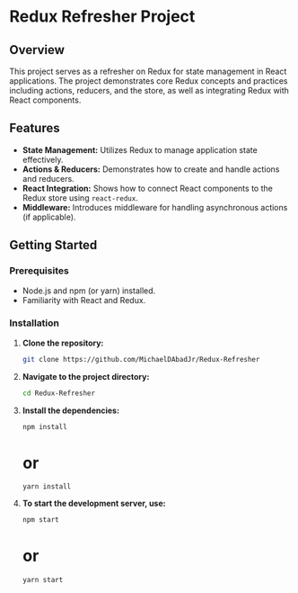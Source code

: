  # Redux Refresher Project

## Overview

This project serves as a refresher on Redux for state management in React applications. The project demonstrates core Redux concepts and practices including actions, reducers, and the store, as well as integrating Redux with React components.

## Features

- **State Management:** Utilizes Redux to manage application state effectively.
- **Actions & Reducers:** Demonstrates how to create and handle actions and reducers.
- **React Integration:** Shows how to connect React components to the Redux store using `react-redux`.
- **Middleware:** Introduces middleware for handling asynchronous actions (if applicable).

## Getting Started

### Prerequisites

- Node.js and npm (or yarn) installed.
- Familiarity with React and Redux.

### Installation

1. **Clone the repository:**

   ```sh
   git clone https://github.com/MichaelDAbadJr/Redux-Refresher
   ```

2. **Navigate to the project directory:**
   ```sh
   cd Redux-Refresher
   ```

3. **Install the dependencies:**
   ```sh
   npm install
   ```
   # or
   ```
   yarn install
   ```

4. **To start the development server, use:**
   ```sh
   npm start
   ```
   # or
   ```
   yarn start
   ```